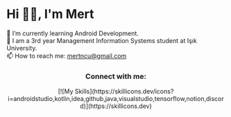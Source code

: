 # Hi 👋🏼, I'm Mert

🌱 I’m currently learning Android Development.<br>
🏫 I am a 3rd year Management Information Systems student at Işık University.<br>
📫 How to reach me: mertncu@gmail.com

<h3 align="center">Connect with me:</h3>
<p align="center">
[![My Skills](https://skillicons.dev/icons?i=androidstudio,kotlin,idea,github,java,visualstudio,tensorflow,notion,discord)](https://skillicons.dev)
</a> 
</p>
